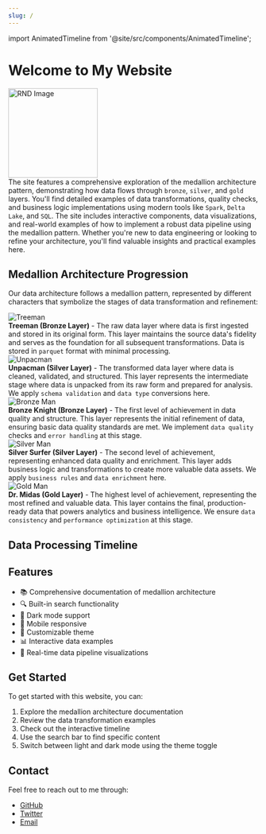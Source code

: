 ```yaml
---
slug: /
---
```


import AnimatedTimeline from '@site/src/components/AnimatedTimeline';

# Welcome to My Website

<div style={{ display: 'flex', alignItems: 'center', gap: '2rem' }}>
  <img src="/img/rocket_rounded.png" width="180" alt="RND Image" />
  <div>
    The site features a comprehensive exploration of the medallion architecture pattern, demonstrating how data flows through <code className="code-blue">bronze</code>, <code className="code-blue">silver</code>, and <code className="code-blue">gold</code> layers. You'll find detailed examples of data transformations, quality checks, and business logic implementations using modern tools like <code className="code-purple">Spark</code>, <code className="code-purple">Delta Lake</code>, and <code className="code-orange">SQL</code>. The site includes interactive components, data visualizations, and real-world examples of how to implement a robust data pipeline using the medallion pattern. Whether you're new to data engineering or looking to refine your architecture, you'll find valuable insights and practical examples here.
  </div>
</div>

## Medallion Architecture Progression

Our data architecture follows a medallion pattern, represented by different characters that symbolize the stages of data transformation and refinement:

<div className="medallion-progression">
  <div className="medallion-row">
    <img className="medallion-img" src="/img/tree_man.png" alt="Treeman" />
    <div className="medallion-desc">
      <strong>Treeman (Bronze Layer)</strong> - The raw data layer where data is first ingested and stored in its original form. This layer maintains the source data's fidelity and serves as the foundation for all subsequent transformations. Data is stored in <code className="code-blue">parquet</code> format with minimal processing.
    </div>
  </div>
  <div className="medallion-row reverse">
    <img className="medallion-img" src="/img/unpac_man.png" alt="Unpacman" />
    <div className="medallion-desc">
      <strong>Unpacman (Silver Layer)</strong> - The transformed data layer where data is cleaned, validated, and structured. This layer represents the intermediate stage where data is unpacked from its raw form and prepared for analysis. We apply <code className="code-purple">schema validation</code> and <code className="code-purple">data type</code> conversions here.
    </div>
  </div>
  <div className="medallion-row">
    <img className="medallion-img" src="/img/bronze_man.png" alt="Bronze Man" />
    <div className="medallion-desc">
      <strong>Bronze Knight (Bronze Layer)</strong> - The first level of achievement in data quality and structure. This layer represents the initial refinement of data, ensuring basic data quality standards are met. We implement <code className="code-orange">data quality</code> checks and <code className="code-orange">error handling</code> at this stage.
    </div>
  </div>
  <div className="medallion-row reverse">
    <img className="medallion-img" src="/img/silver_surfer.png" alt="Silver Man" />
    <div className="medallion-desc">
      <strong>Silver Surfer (Silver Layer)</strong> - The second level of achievement, representing enhanced data quality and enrichment. This layer adds business logic and transformations to create more valuable data assets. We apply <code className="code-green">business rules</code> and <code className="code-green">data enrichment</code> here.
    </div>
  </div>
  <div className="medallion-row">
    <img className="medallion-img" src="/img/dr_midas.png" alt="Gold Man" />
    <div className="medallion-desc">
      <strong>Dr. Midas (Gold Layer)</strong> - The highest level of achievement, representing the most refined and valuable data. This layer contains the final, production-ready data that powers analytics and business intelligence. We ensure <code className="code-red">data consistency</code> and <code className="code-red">performance optimization</code> at this stage.
    </div>
  </div>
</div>

## Data Processing Timeline

<AnimatedTimeline />

## Features

- 📚 Comprehensive documentation of medallion architecture
- 🔍 Built-in search functionality
- 🌙 Dark mode support
- 📱 Mobile responsive
- 🎨 Customizable theme
- 📊 Interactive data examples
- 🔄 Real-time data pipeline visualizations

## Get Started

To get started with this website, you can:

1. Explore the medallion architecture documentation
2. Review the data transformation examples
3. Check out the interactive timeline
4. Use the search bar to find specific content
5. Switch between light and dark mode using the theme toggle

## Contact

Feel free to reach out to me through:
- [GitHub](https://github.com/your-username)
- [Twitter](https://twitter.com/your-username)
- [Email](mailto:your-email@example.com)
